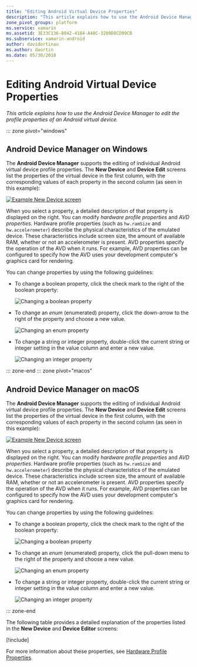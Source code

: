 ```yaml
---
title: "Editing Android Virtual Device Properties"
description: "This article explains how to use the Android Device Manager to edit the profile properties of an Android virtual device."
zone_pivot_groups: platform
ms.service: xamarin
ms.assetid: 3E33C136-8042-4184-A40C-3200D8CD99CB
ms.subservice: xamarin-android
author: davidortinau
ms.author: daortin
ms.date: 05/30/2018
---
```


# Editing Android Virtual Device Properties

_This article explains how to use the Android Device Manager to edit the
profile properties of an Android virtual device._

::: zone pivot="windows"

## Android Device Manager on Windows

The **Android Device Manager** supports the editing of individual
Android virtual device profile properties. The **New Device** and
**Device Edit** screens list the properties of the virtual device in
the first column, with the corresponding values of each property in the
second column (as seen in this example): 

[![Example New Device screen](device-properties-images/win/01-new-device-editor-sml.png)](device-properties-images/win/01-new-device-editor.png#lightbox)

When you select a property, a detailed description of that property is
displayed on the right. You can modify *hardware profile properties*
and *AVD properties*. Hardware profile properties (such as `hw.ramSize`
and `hw.accelerometer`) describe the physical characteristics of the
emulated device. These characteristics include screen size, the amount
of available RAM, whether or not an accelerometer is present. AVD
properties specify the operation of the AVD when it runs. For example,
AVD properties can be configured to specify how the AVD uses your
development computer's graphics card for rendering.

You can change properties by using the following guidelines:

- To change a boolean property, click the check mark to the right of
    the boolean property:

    ![Changing a boolean property](device-properties-images/win/02-boolean-value.png)

- To change an *enum* (enumerated) property, click the down-arrow to
    the right of the property and choose a new value.

    ![Changing an enum property](device-properties-images/win/04-enum-value.png)

- To change a string or integer property, double-click the current
    string or integer setting in the value column and enter a new value.

    ![Changing an integer property](device-properties-images/win/03-integer-value.png)

::: zone-end
::: zone pivot="macos"

## Android Device Manager on macOS

The **Android Device Manager** supports the editing of individual
Android virtual device profile properties. The **New Device** and
**Device Edit** screens list the properties of the virtual device in
the first column, with the corresponding values of each property in the
second column (as seen in this example): 

[![Example New Device screen](device-properties-images/mac/01-new-device-editor-sml.png)](device-properties-images/mac/01-new-device-editor.png#lightbox)

When you select a property, a detailed description of that property is
displayed on the right. You can modify *hardware profile properties*
and *AVD properties*. Hardware profile properties (such as `hw.ramSize`
and `hw.accelerometer`) describe the physical characteristics of the
emulated device. These characteristics include screen size, the amount
of available RAM, whether or not an accelerometer is present. AVD
properties specify the operation of the AVD when it runs. For example,
AVD properties can be configured to specify how the AVD uses your
development computer's graphics card for rendering.

You can change properties by using the following guidelines:

- To change a boolean property, click the check mark to the right of
    the boolean property:

    ![Changing a boolean property](device-properties-images/mac/02-boolean-value.png)

- To change an *enum* (enumerated) property, click the pull-down menu
    to the right of the property and choose a new value.

    ![Changing an enum property](device-properties-images/mac/04-enum-value.png)

- To change a string or integer property, double-click the current
    string or integer setting in the value column and enter a new value.

    ![Changing an integer property](device-properties-images/mac/03-integer-value.png)

::: zone-end

The following table provides a detailed explanation of the properties
listed in the **New Device** and **Device Editor** screens:

[!include[](~/android/includes/emulator-properties.md)]

For more information about these properties, see
[Hardware Profile Properties](https://developer.android.com/studio/run/managing-avds.html#hpproperties).
